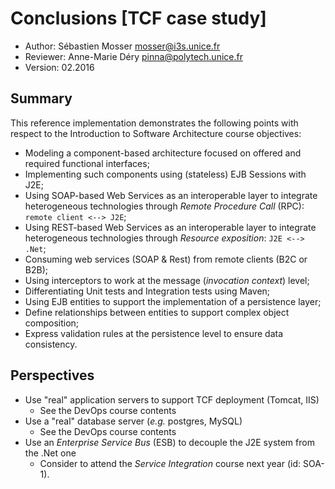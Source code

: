 # Conclusions [TCF case study]

  * Author: Sébastien Mosser [mosser@i3s.unice.fr](mosser@i3s.unice.fr)
  * Reviewer: Anne-Marie Déry [pinna@polytech.unice.fr](pinna@polytech.unice.fr)
  * Version: 02.2016

## Summary

This reference implementation demonstrates the following points with respect to the Introduction to Software Architecture course objectives:

  - Modeling a component-based architecture focused on offered and required functional interfaces;
  - Implementing such components using (stateless) EJB Sessions with J2E;
  - Using SOAP-based Web Services as an interoperable layer to integrate heterogeneous technologies through _Remote Procedure Call_ (RPC): `remote client <--> J2E`;
  - Using REST-based Web Services as an interoperable layer to integrate heterogeneous technologies through _Resource exposition_: `J2E <--> .Net`;
  - Consuming web services (SOAP & Rest) from remote clients (B2C or B2B);
  - Using interceptors to work at the message (_invocation context_) level;
  - Differentiating Unit tests and Integration tests using Maven;
  - Using EJB entities to support the implementation of a persistence layer;
  - Define relationships between entities to support complex object composition;
  - Express validation rules at the persistence level to ensure data consistency.
  
## Perspectives

  - Use "real" application servers to support TCF deployment (Tomcat, IIS)
    - See the DevOps course contents
  - Use a "real" database server (_e.g._ postgres, MySQL)
    - See the DevOps course contents 
  - Use an _Enterprise Service Bus_ (ESB) to decouple the J2E system from the .Net one
    - Consider to attend the _Service Integration_ course next year (id: SOA-1). 

